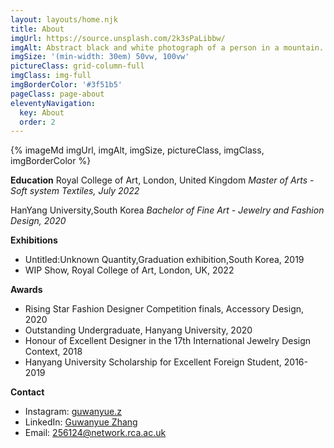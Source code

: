```yaml
---
layout: layouts/home.njk
title: About
imgUrl: https://source.unsplash.com/2k3sPaLibbw/
imgAlt: Abstract black and white photograph of a person in a mountain.
imgSize: '(min-width: 30em) 50vw, 100vw'
pictureClass: grid-column-full
imgClass: img-full
imgBorderColor: '#3f51b5'
pageClass: page-about
eleventyNavigation:
  key: About
  order: 2
---
```


{% imageMd imgUrl, imgAlt, imgSize, pictureClass, imgClass, imgBorderColor %}

**Education**
Royal College of Art, London, United Kingdom
*Master of Arts - Soft system Textiles, July 2022*

HanYang University,South Korea
*Bachelor of Fine Art - Jewelry and Fashion Design, 2020*

**Exhibitions**
- Untitled:Unknown Quantity,Graduation exhibition,South Korea, 2019
- WIP Show, Royal College of Art, London, UK, 2022

**Awards**
- Rising Star Fashion Designer Competition finals, Accessory Design, 2020
- Outstanding Undergraduate, Hanyang University, 2020
- Honour of Excellent Designer in the 17th International Jewelry Design Context, 2018
- Hanyang University Scholarship for Excellent Foreign Student, 2016-2019

**Contact**
- Instagram: [guwanyue.z](https://www.instagram.com/guwanyue.z/)
- LinkedIn: [Guwanyue Zhang](https://www.linkedin.com/in/guwanyue-zhang-0b840022b/)
- Email: 256124@network.rca.ac.uk

